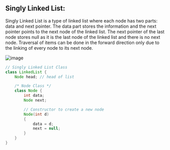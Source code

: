 ## Singly Linked List:

Singly Linked List is a type of linked list where each node has two parts: data and next pointer. The data part stores the information and the next pointer points to the next node of the linked list. The next pointer of the last node stores null as it is the last node of the linked list and there is no next node. Traversal of items can be done in the forward direction only due to the linking of every node to its next node.

![image](https://media.geeksforgeeks.org/wp-content/uploads/20240219155344/Singly-Linked-List.webp)

```java
// Singly Linked List Class
class LinkedList {
    Node head; // head of list

    /* Node Class */
    class Node {
        int data;
        Node next;

        // Constructor to create a new node
        Node(int d)
        {
            data = d;
            next = null;
        }
    }
}
```